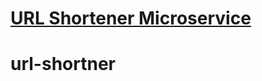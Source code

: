 # [URL Shortener Microservice](https://www.freecodecamp.org/learn/apis-and-microservices/apis-and-microservices-projects/url-shortener-microservice)
# url-shortner
